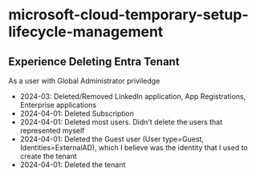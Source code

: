 # microsoft-cloud-temporary-setup-lifecycle-management
## Experience Deleting Entra Tenant
As a user with Global Administrator priviledge
- 2024-03: Deleted/Removed LinkedIn application, App Registrations, Enterprise applications
- 2024-04-01: Deleted Subscription
- 2024-04-01: Deleted most users. Didn't delete the users that represented myself
- 2024-04-01: Deleted the Guest user (User type=Guest, Identities=ExternalAD), which I believe was the identity that I used to create the tenant
- 2024-04-01: Deleted the tenant
